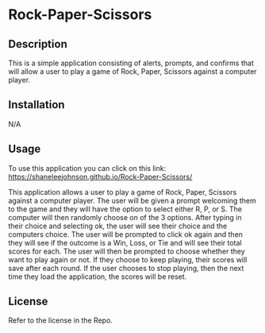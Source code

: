 # Rock-Paper-Scissors

## Description

This is a simple application consisting of alerts, prompts, and confirms that will allow a user to play a game of Rock, Paper, Scissors against a computer player.

## Installation

N/A

## Usage

To use this application you can click on this link: https://shaneleejohnson.github.io/Rock-Paper-Scissors/

This application allows a user to play a game of Rock, Paper, Scissors against a computer player. The user will be given a prompt welcoming them to the game and they will have the option to select either R, P, or S. The computer will then randomly choose on of the 3 options. After typing in their choice and selecting ok, the user will see their choice and the computers choice. The user will be prompted to click ok again and then they will see if the outcome is a Win, Loss, or Tie and will see their total scores for each. The user will then be prompted to choose whether they want to play again or not. If they choose to keep playing, their scores will save after each round. If the user chooses to stop playing, then the next time they load the application, the scores will be reset.

## License

Refer to the license in the Repo.